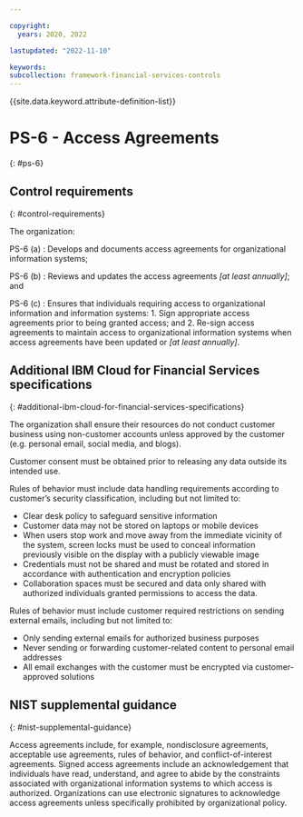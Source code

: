 ```yaml
---

copyright:
  years: 2020, 2022

lastupdated: "2022-11-10"

keywords: 
subcollection: framework-financial-services-controls
---
```


{{site.data.keyword.attribute-definition-list}}

               
# PS-6 - Access Agreements
{: #ps-6}

## Control requirements
{: #control-requirements}

The organization:

PS-6 (a)
    : Develops and documents access agreements for organizational information systems;

PS-6 (b)
    : Reviews and updates the access agreements _[at least annually]_; and

PS-6 (c)
    : Ensures that individuals requiring access to organizational information and information systems:
      1. Sign appropriate access agreements prior to being granted access; and
      2. Re-sign access agreements to maintain access to organizational information systems when access agreements have been updated or _[at least annually]_.

## Additional IBM Cloud for Financial Services specifications
{: #additional-ibm-cloud-for-financial-services-specifications}

The organization shall ensure their resources do not conduct customer business using non-customer accounts unless approved by the customer (e.g. personal email, social media, and blogs).

Customer consent must be obtained prior to releasing any data outside its intended use.

Rules of behavior must include data handling requirements according to customer’s security classification, including but not limited to:
- Clear desk policy to safeguard sensitive information
- Customer data may not be stored on laptops or mobile devices
- When users stop work and move away from the immediate vicinity of the system, screen locks must be used to conceal information previously visible on the display with a publicly viewable image
- Credentials must not be shared and must be rotated and stored in accordance with authentication and encryption policies
- Collaboration spaces must be secured and data only shared with authorized individuals granted permissions to access the data.

Rules of behavior must include customer required restrictions on sending external emails, including but not limited to:
- Only sending external emails for authorized business purposes
- Never sending or forwarding customer-related content to personal email addresses
- All email exchanges with the customer must be encrypted via customer-approved solutions

## NIST supplemental guidance
{: #nist-supplemental-guidance}

Access agreements include, for example, nondisclosure agreements, acceptable use agreements, rules of behavior, and conflict-of-interest agreements. Signed access agreements include an acknowledgement that individuals have read, understand, and agree to abide by the constraints associated with organizational information systems to which access is authorized. Organizations can use electronic signatures to acknowledge access agreements unless specifically prohibited by organizational policy.





